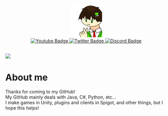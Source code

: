<div id="header" align="center">
  <img src="https://github.com/Massa-san/Massa-san/blob/main/MassaProfile.png" width="100"/>
    <div id="badges">
      <a href="https://www.youtube.com/channel/UCez-2_h8tmh86501ZSZLUfw">
        <img src="https://img.shields.io/badge/YouTube-red?style=for-the-badge&logo=youtube&logoColor=white" alt="Youtube Badge"/>
      </a>
      <a href="https://twitter.com/MassaYowayowa">
        <img src="https://img.shields.io/badge/Twitter-blue?style=for-the-badge&logo=twitter&logoColor=white" alt="Twitter Badge"/>
      </a>
      <a href="your-discord-URL">
        <img src="https://img.shields.io/badge/Discord-purple?style=for-the-badge&logo=discord&logoColor=white" alt="Discord Badge"/>
      </a>
  </div>
  <img src="https://komarev.com/ghpvc/?username=Massa-san&style=flat-square&color=blue" alt=""/>
</div>

![](https://github-profile-summary-cards.vercel.app/api/cards/profile-details?username=vn7n24fzkq&theme=vue)

# About me
Thanks for coming to my GitHub!  
My GitHub mainly deals with Java, C#, Python, etc...  
I make games in Unity, plugins and clients in Spigot, and other things, but I hope this helps!  
